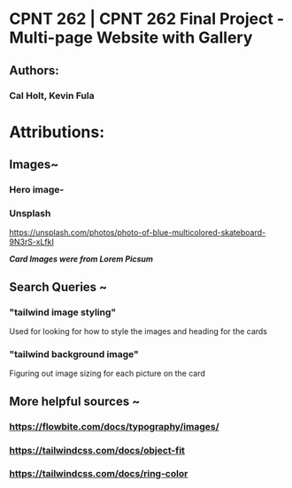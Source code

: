 # CPNT 262 | CPNT 262 Final Project - Multi-page Website with Gallery 
 
## Authors: 
### Cal Holt, Kevin Fula

# Attributions:

## Images~

### Hero image-
### Unsplash
https://unsplash.com/photos/photo-of-blue-multicolored-skateboard-9N3rS-xLfkI

***Card Images were from Lorem Picsum***

## Search Queries ~
### "tailwind image styling"
Used for looking for how to style the images and heading for the cards
### "tailwind background image"
Figuring out image sizing for each picture on the card

## More helpful sources ~
### https://flowbite.com/docs/typography/images/
### https://tailwindcss.com/docs/object-fit
### https://tailwindcss.com/docs/ring-color
